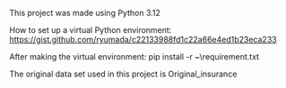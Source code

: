 This project was made using Python 3.12

How to set up a virtual Python environment:
https://gist.github.com/ryumada/c22133988fd1c22a66e4ed1b23eca233

After making the virtual environment:
pip install -r ~\requirement.txt

The original data set used in this project is Original_insurance